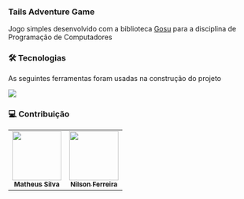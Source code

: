 ### Tails Adventure Game
Jogo simples desenvolvido com a biblioteca [Gosu](https://www.libgosu.org/) para a disciplina de Programação de Computadores


### 🛠 Tecnologias
As seguintes ferramentas foram usadas na construção do projeto

<a href="https://www.ruby-lang.org/pt/"><img src="https://img.shields.io/badge/ruby-%23CC342D.svg?style=for-the-badge&logo=ruby&logoColor=white"/></a>

### 💻 Contribuição
<table>
  <tr>
    <td align="center">
      <a href="https://github.com/matusilva">
        <img src="https://avatars.githubusercontent.com/u/25967644?s=400&u=bdc3bebed42a7f050a1e4f4354e240dd7d7505a9&v=4" width="100px;" alt=""/>
        <br />
        <sub><b>Matheus Silva</b></sub>
      </a>
      <br />
    </td>
    <td align="center">
      <a href="https://github.com/mergirl">
        <img src="https://avatars.githubusercontent.com/u/29788483?v=4" width="100px;" alt=""/>
        <br />
        <sub><b>Nilson Ferreira</b></sub>
      </a>
      <br />
    </td>
  </tr>
</table>
